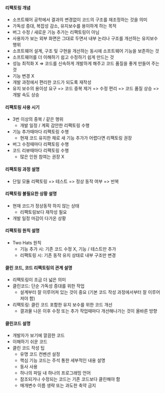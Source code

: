 #### 리팩토링 개념

- 소프트웨어 공학에서 결과의 변경없이 코드의 구조를 재조정하는 것을 의미
- 가독성 증대, 복잡성 감소, 유지보수를 용이하게 하는 목적
- 버그 수정 / 새로운 기능 추가는 리팩토링이 아님
- 사용자가 보는 외부 화면은 그대로 두면서 내부 논리나 구조를 개선하는 유지보수 행위
- 소프트웨어 설계, 구조 및 구현을 개선하는 동시에 소프트웨어 기능을 보존하는 것
- 소프트웨어를 더 이해하기 쉽고 수정하기 쉽게 만드는 것
- 성능 최적화 X => 코드를 신속하게 개발하게 해주고 코드 품질을 좋게 만들어 주는 것
- 기능 변경 X
- 개발 과정에서 편리한 코드가 되도록 재작성
- 유지 보수의 용이성 요구 => 코드 중복 제거 => 수정 편리 => 코드 품질 상승 => 개발 속도 상승

#### 리팩토링 사용 시기

- 3번 이상의 중복 / 같은 행위
  - 개발 일정 / 계획 감안한 리팩토링 수행
- 기능 추가때마다 리팩토링 수행
  - 현재 코드 유지한 채로 새 기능 추가가 어렵다면 리팩토링 권장
- 버그 수정때마다 리팩토링 수행
- 코드 리뷰때마다 리팩토링 수행
  - 많은 인원 참여는 권장 X

#### 리팩토링 과정 설명

- 단일 모듈 리팩토링 => 테스트 => 정상 동작 여부 => 반복

#### 리팩토링 불필요한 상황 설명

- 현재 코드가 정상동작 하지 않는 상태
  - 리팩토링보다 재작성 필요
- 개발 일정 마감이 다가온 상황

#### 리팩토링 원칙 설명

- Two Hats 원칙
  - 기능 추가 시: 기존 코드 수정 X, 기능 / 테스트만 추가
  - 리팩토링 시: 기존 동작 유지 상태로 내부 구조만 변경

#### 클린 코드, 코드 리팩토링의 관계 설명

- 리팩토링이 조금 더 넓은 의미
- 클린코드: 단순 가독성 증대를 위한 작업
  - 설계부터 잘 이루어져 있는 것이 중요 (기본 코드 작성 과정에서부터 잘 이루어져야 함)
- 리팩토링: 클린 코드 포함한 유지 보수를 위한 코드 개선
  - 결과물 나온 이후 수정 또는 추가 작업때마다 개선해나가는 것이 올바른 방향

#### 클린코드 설명

- 개발자가 보기에 깔끔한 코드
- 이해하기 쉬운 코드
- 클린 코드 작성 팁
  - 유명 코드 컨벤션 설정
  - 핵심 기능 코드는 주석 통한 세부적인 내용 설명
  - 동사 사용
  - 하나의 파일 내 하나의 프로그래밍 언어
  - 참조되거나 수정되는 코드는 기존 코드보다 클린해야 함
  - 매개변수 이름 생략 또는 과도한 축약 금지
